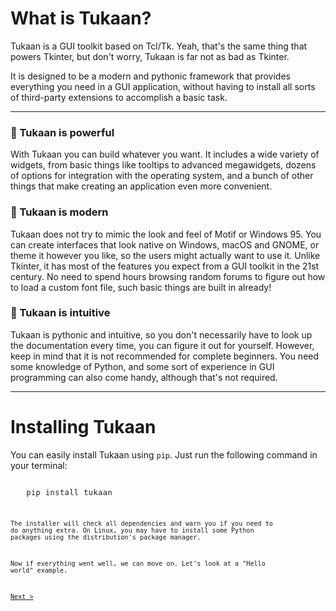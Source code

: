 # What is Tukaan?

Tukaan is a GUI toolkit based on Tcl/Tk. Yeah, that's the same thing that powers Tkinter, but don't worry, Tukaan is far not as bad as Tkinter.

It is designed to be a modern and pythonic framework that provides everything you need in a GUI application, without having to install all sorts of third-party extensions to accomplish a basic task.

---

### 🔶 Tukaan is powerful

With Tukaan you can build whatever you want. It includes a wide variety of widgets, from basic things like tooltips to advanced megawidgets, dozens of options for integration with the operating system, and a bunch of other things that make creating an application even more convenient.

### 🔶 Tukaan is modern

Tukaan does not try to mimic the look and feel of Motif or Windows 95. You can create interfaces that look native on Windows, macOS and GNOME, or theme it however you like, so the users might actually want to use it. Unlike Tkinter, it has most of the features you expect from a GUI toolkit in the 21st century. No need to spend hours browsing random forums to figure out how to load a custom font file, such basic things are built in already!


### 🔶 Tukaan is intuitive

Tukaan is pythonic and intuitive, so you don't necessarily have to look up the documentation every time, you can figure it out for yourself. However, keep in mind that it is not recommended for complete beginners. You need some knowledge of Python, and some sort of experience in GUI programming can also come handy, although that's not required.

---

# Installing Tukaan

You can easily install Tukaan using `pip`. Just run the following command in your terminal:

<pre style="display: inline-block; padding-inline: 3ch; letter-spacing: 0.5px;">
<code>pip install tukaan<code>
</pre>

The installer will check all dependencies and warn you if you need to do anything extra. On Linux, you may have to install some Python packages using the distribution's package manager.

Now if everything went well, we can move on. Let's look at a "Hello world" example.

[Next >](/docs/basics/hello)
